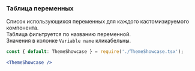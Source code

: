 ### Таблица переменных

Список использующихся переменных для каждого кастомизируемого компонента.
<br/>
Таблица фильтруется по названию переменной.
<br/>
Значения в колонке `Variable name` кликабельны.

```jsx
const { default: ThemeShowcase } = require('./ThemeShowcase.tsx');

<ThemeShowcase />
```
